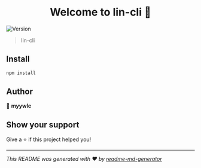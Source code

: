 <h1 align="center">Welcome to lin-cli 👋</h1>
<p>
  <img alt="Version" src="https://img.shields.io/npm/v/lin-cli.svg">
</p>

> lin-cli

## Install

```sh
npm install
```

## Author

👤 **myywlc**


## Show your support

Give a ⭐️ if this project helped you!

***
_This README was generated with ❤️ by [readme-md-generator](https://github.com/kefranabg/readme-md-generator)_